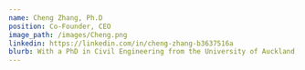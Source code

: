 ```yaml
---
name: Cheng Zhang, Ph.D
position: Co-Founder, CEO
image_path: /images/Cheng.png
linkedin: https://linkedin.com/in/cheng-zhang-b3637516a
blurb: With a PhD in Civil Engineering from the University of Auckland, Dr. Cheng brings deep expertise in automated inspection and digital asset management. His research pioneered the integration of advanced technologies for optimising built asset inspection and structural health monitoring. Beyond academic research, he has been involved in numerous large-scale inspection projects for buildings and bridges, combining theoretical knowledge with practical experience to develop innovative solutions.
---
```

